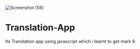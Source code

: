 
![Screenshot (58)](https://user-images.githubusercontent.com/67051067/132981230-addd93f6-db5b-478e-b52a-8245dab72781.png)
# Translation-App
 Its Translation app using javascript which i learnt to get mark 6
